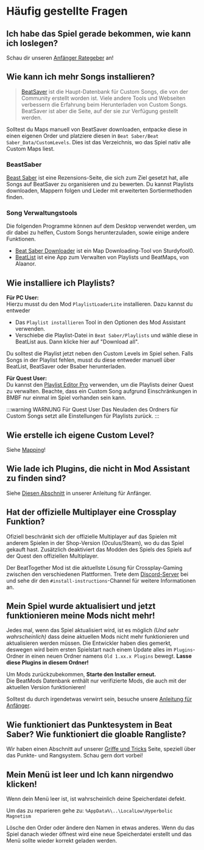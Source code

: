 # Häufig gestellte Fragen
## Ich habe das Spiel gerade bekommen, wie kann ich loslegen?
Schau dir unseren [Anfänger Rategeber](/beginners-guide.md) an!

## Wie kann ich mehr Songs installieren?
> [BeatSaver](https://beatsaver.com) ist die Haupt-Datenbank für Custom Songs, die von der Community erstellt worden ist. Viele andere Tools und Webseiten verbessern die Erfahrung beim Herunterladen von Custom Songs. BeatSaver ist aber die Seite, auf der sie zur Verfügung gestellt werden.

Solltest du Maps manuell von BeatSaver downloaden, entpacke diese in einen eigenen Order und platziere diesen in `Beat Saber/Beat Saber_Data/CustomLevels`. Dies ist das Verzeichnis, wo das Spiel nativ alle Custom Maps liest.

### BeastSaber
[Beast Saber](https://www.bsaber.com) ist eine Rezensions-Seite, die sich zum Ziel gesetzt hat, alle Songs auf BeatSaver zu organisieren und zu bewerten. Du kannst Playlists downloaden, Mappern folgen und Lieder mit erweiterten Sortiermethoden finden.

### Song Verwaltungstools
Die folgenden Programme können auf dem Desktop verwendet werden, um dir dabei zu helfen, Custom Songs herunterzuladen, sowie einige andere Funktionen.
* [Beat Saber Downloader](https://drive.google.com/file/d/1QWedF77hWYbqcigIWa2UcpXlhqGTjwR1/view) ist ein Map Downloading-Tool von Sturdyfool0.
* [BeatList](https://github.com/Alaanor/beatlist) ist eine App zum Verwalten von Playlists und BeatMaps, von Alaanor.

## Wie installiere ich Playlists?
**Für PC User:**  
Hierzu musst du den Mod `PlaylistLoaderLite` installieren. Dazu kannst du entweder
* Das `Playlist installieren` Tool in den Optionen des Mod Assistant verwenden.
* Verschiebe die Playlist-Datei in `Beat Saber/Playlists` und wähle diese in BeatList aus. Dann klicke hier auf "Download all".

Du solltest die Playlist jetzt neben den Custom Levels im Spiel sehen. Falls Songs in der Playlist fehlen, musst du diese entweder manuell über BeatList, BeatSaver oder Bsaber herunterladen.

**Für Quest User:**  
Du kannst den [Playlist Editor Pro](https://beatsaberquest.com/bmbf/my-tools/playlist-editor-pro/) verwenden, um die Playlists deiner Quest zu verwalten. Beachte, dass ein Custom Song aufgrund Einschränkungen in BMBF nur einmal im Spiel vorhanden sein kann.

:::warning WARNUNG Für Quest User Das Neuladen des Ordners für Custom Songs setzt alle Einstellungen für Playlists zurück. :::

## Wie erstelle ich eigene Custom Level?
Siehe [Mapping](/mapping/)!

## Wie lade ich Plugins, die nicht in Mod Assistant zu finden sind?
Siehe [Diesen Abschnitt](/pc-modding.md#manual-installation) in unserer Anleitung für Anfänger.

## Hat der offizielle Multiplayer eine Crossplay Funktion?
Ofiziell beschränkt sich der offizielle Multiplayer auf das Spielen mit anderem Spielen in der Shop-Version (Oculus/Steam), wo du das Spiel gekauft hast. Zusätzlich deaktiviert das Modden des Spiels des Spiels auf der Quest den offiziellen Multiplayer.

Der BeatTogether Mod ist die aktuellste Lösung für Crossplay-Gaming zwischen den verschiedenen Plattformen. Trete dem [Discord-Server](https://discord.com/invite/gezGrFG4tz) bei und sehe dir den `#install-instructions`-Channel für weitere Informationen an.

## Mein Spiel wurde aktualisiert und jetzt funktionieren meine Mods nicht mehr!
Jedes mal, wenn das Spiel aktualisiert wird, ist es möglich *(Und sehr wahrscheinlich)* dass deine aktuellen Mods nicht mehr funktionieren und aktualisieren werden müssen. Die Entwickler haben dies gemerkt, deswegen wird beim ersten Spielstart nach einem Update alles im `Plugins`-Ordner in einen neuen Ordner namens `Old 1.xx.x Plugins` bewegt. **Lasse diese Plugins in diesem Ordner!**

Um Mods zurückzubekommen, **Starte den Installer erneut.**  
Die BeatMods Datenbank enthält nur verifizierte Mods, die auch mit der aktuellen Version funktionieren!

Solltest du durch irgendetwas verwirrt sein, besuche unsere [Anleitung für Anfänger](/beginners-guide.md).

## Wie funktioniert das Punktesystem in Beat Saber? Wie funktioniert die gloable Rangliste?
Wir haben einen Abschnitt auf unserer [Griffe und Tricks](/grips-and-tricks.md) Seite, speziell über das Punkte- und Rangsystem. Schau gern dort vorbei!

## Mein Menü ist leer und Ich kann nirgendwo klicken!
Wenn dein Menü leer ist, ist wahrscheinlich deine Speicherdatei defekt.

Um das zu reparieren gehe zu: `%AppData%\..\LocalLow\Hyperbolic Magnetism`

Lösche den Order oder ändere den Namen in etwas anderes. Wenn du das Spiel danach wieder öffnest wird eine neue Speicherdatei erstellt und das Menü sollte wieder korrekt geladen werden.
